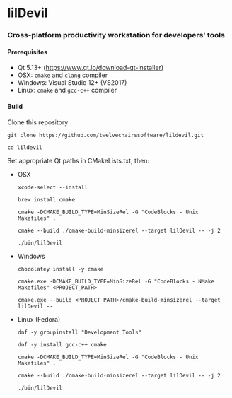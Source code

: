 # lilDevil
### Cross-platform productivity workstation for developers' tools 


#### Prerequisites
 - Qt 5.13+ (https://www.qt.io/download-qt-installer)
 - OSX: `cmake` and `clang` compiler
 - Windows: Visual Studio 12+ (VS2017)
 - Linux: `cmake` and `gcc-c++` compiler
 
#### Build
Clone this repository

  `git clone https://github.com/twelvechairssoftware/lildevil.git`
  
  `cd lildevil`

Set appropriate Qt paths in CMakeLists.txt, then:

 - OSX
 
      `xcode-select --install`
      
      `brew install cmake`
      
      `cmake -DCMAKE_BUILD_TYPE=MinSizeRel -G "CodeBlocks - Unix Makefiles" .`
 
      `cmake --build ./cmake-build-minsizerel --target lilDevil -- -j 2`
      
      `./bin/lilDevil`
 
 - Windows
 
      `chocolatey install -y cmake`
      
      `cmake.exe -DCMAKE_BUILD_TYPE=MinSizeRel -G "CodeBlocks - NMake Makefiles" <PROJECT_PATH>`

      `cmake.exe --build <PROJECT_PATH>/cmake-build-minsizerel --target lilDevil --`

 - Linux (Fedora)
 
      `dnf -y groupinstall "Development Tools"`
      
      `dnf -y install gcc-c++ cmake`
      
      `cmake -DCMAKE_BUILD_TYPE=MinSizeRel -G "CodeBlocks - Unix Makefiles" .`
 
      `cmake --build ./cmake-build-minsizerel --target lilDevil -- -j 2`
      
      `./bin/lilDevil`

